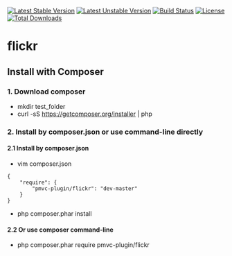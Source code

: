 [![Latest Stable Version](https://poser.pugx.org/pmvc-plugin/flickr/v/stable)](https://packagist.org/packages/pmvc-plugin/flickr) 
[![Latest Unstable Version](https://poser.pugx.org/pmvc-plugin/flickr/v/unstable)](https://packagist.org/packages/pmvc-plugin/flickr) 
[![Build Status](https://travis-ci.org/pmvc-plugin/flickr.svg?branch=master)](https://travis-ci.org/pmvc-plugin/flickr)
[![License](https://poser.pugx.org/pmvc-plugin/flickr/license)](https://packagist.org/packages/pmvc-plugin/flickr)
[![Total Downloads](https://poser.pugx.org/pmvc-plugin/flickr/downloads)](https://packagist.org/packages/pmvc-plugin/flickr) 

flickr
===============

## Install with Composer
### 1. Download composer
   * mkdir test_folder
   * curl -sS https://getcomposer.org/installer | php

### 2. Install by composer.json or use command-line directly
#### 2.1 Install by composer.json
   * vim composer.json
```
{
    "require": {
        "pmvc-plugin/flickr": "dev-master"
    }
}
```
   * php composer.phar install

#### 2.2 Or use composer command-line
   * php composer.phar require pmvc-plugin/flickr

